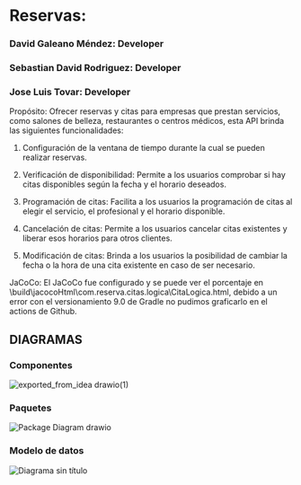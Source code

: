 # Reservas:
### David Galeano Méndez: Developer
### Sebastian David Rodriguez: Developer
### Jose Luis Tovar: Developer

Propósito: Ofrecer reservas y citas para empresas que prestan servicios, como salones de belleza, restaurantes o centros médicos, esta API brinda las siguientes funcionalidades:

1. Configuración de la ventana de tiempo durante la cual se pueden realizar reservas.

2. Verificación de disponibilidad: Permite a los usuarios comprobar si hay citas disponibles según la fecha y el horario deseados.

3. Programación de citas: Facilita a los usuarios la programación de citas al elegir el servicio, el profesional y el horario disponible.

4. Cancelación de citas: Permite a los usuarios cancelar citas existentes y liberar esos horarios para otros clientes.

5. Modificación de citas: Brinda a los usuarios la posibilidad de cambiar la fecha o la hora de una cita existente en caso de ser necesario.

JaCoCo: El JaCoCo fue configurado y se puede ver el porcentaje en \build\jacocoHtml\com.reserva.citas.logica\CitaLogica.html, debido a un error con el versionamiento 9.0 de Gradle no pudimos graficarlo en el actions de Github.

## DIAGRAMAS
### Componentes

![exported_from_idea drawio(1)](https://github.com/David-Galeano-USabana/Reservas/assets/141966320/4df52bfe-005f-43a2-b0d7-8856e7db7da1)

### Paquetes

![Package Diagram drawio](https://github.com/David-Galeano-USabana/Reservas/assets/141966320/86d7ce50-64d3-4ef6-b410-cd3d432079e8)

### Modelo de datos

![Diagrama sin título](https://github.com/David-Galeano-USabana/Reservas/assets/88167644/31bf5c67-5c07-4923-ae04-a0e7bb6ada10)
